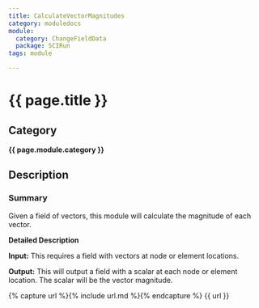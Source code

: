 ```yaml
---
title: CalculateVectorMagnitudes
category: moduledocs
module:
  category: ChangeFieldData
  package: SCIRun
tags: module

---
```


# {{ page.title }}

## Category

**{{ page.module.category }}**

## Description

### Summary

Given a field of vectors, this module will calculate the magnitude of each vector.

**Detailed Description**

**Input:** This requires a field with vectors at node or element locations.

**Output:** This will output a field with a scalar at each node or element location. The scalar will be the vector magnitude.

{% capture url %}{% include url.md %}{% endcapture %}
{{ url }}
